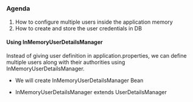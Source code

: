 #

### Agenda
1. How to configure multiple users inside the application memory
2. How to create and store the user credentials in DB

#### Using InMemoryUserDetailsManager
Instead of giving user definition in application.properties, we can define
multiple users along with their authorities using InMemoryUserDetailsManager.

- We will create InMemoryUserDetailsManager Bean

- InMemoryUserDetailsManager extends UserDetailsManager